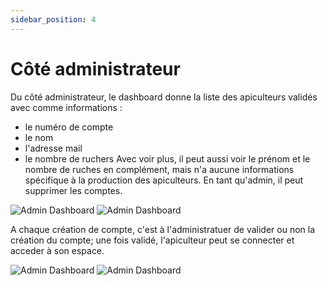 ```yaml
---
sidebar_position: 4
---
```


# Côté administrateur

Du côté administrateur, le dashboard donne la liste des apiculteurs validés avec comme informations :

-   le numéro de compte
-   le nom
-   l'adresse mail
-   le nombre de ruchers
    Avec voir plus, il peut aussi voir le prénom et le nombre de ruches en complément, mais n'a aucune informations spécifique à la production des apiculteurs. En tant qu'admin, il peut supprimer les comptes.

![Admin Dashboard](/img/admin.png)
![Admin Dashboard](/img/admin_show_beekeeper.png)

A chaque création de compte, c'est à l'administratuer de valider ou non la création du compte; une fois validé, l'apiculteur peut se connecter et acceder à son espace.

![Admin Dashboard](/img/admin_awaiting.png)
![Admin Dashboard](/img/admin_beekeeper_validation.png)

